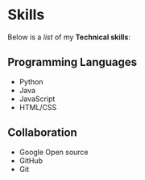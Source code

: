 # Skills

Below is a _list_ of my **Technical skills**:

## Programming Languages
- Python
- Java
- JavaScript
- HTML/CSS

## Collaboration
- Google Open source
- GitHub
- Git
